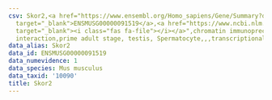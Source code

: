 ```yaml
---
csv: Skor2,<a href="https://www.ensembl.org/Homo_sapiens/Gene/Summary?db=core;g=ENSMUSG00000091519"
  target="_blank">ENSMUSG00000091519</a>,<a href="https://www.ncbi.nlm.nih.gov/pubmed/25450459"
  target="_blank"><i class="fas fa-file"></i></a>",chromatin immunoprecipitation assay,direct
  interaction,prime adult stage, testis, Spermatocyte,,,transcriptional regulation,
data_alias: Skor2
data_id: ENSMUSG00000091519
data_numevidence: 1
data_species: Mus musculus
data_taxid: '10090'
title: Skor2
---
```

